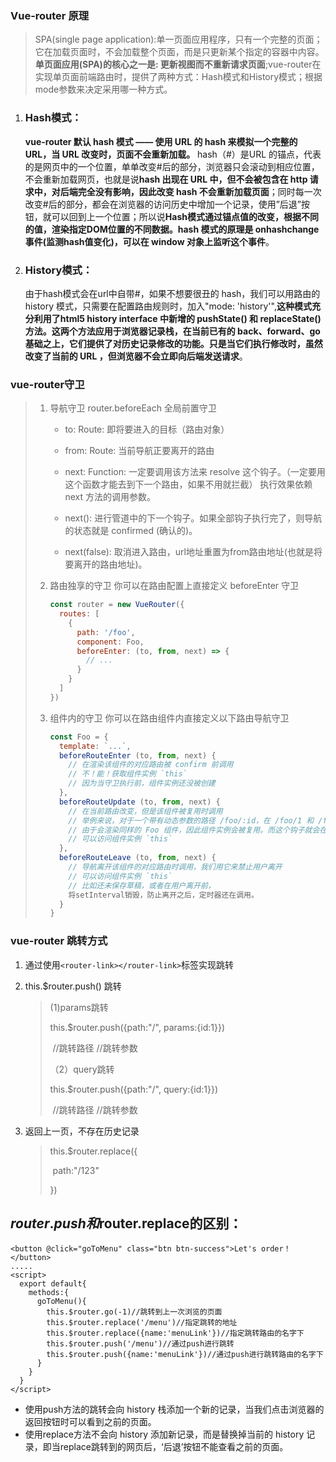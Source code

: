 ### Vue-router 原理

> SPA(single page application):单一页面应用程序，只有一个完整的页面；它在加载页面时，不会加载整个页面，而是只更新某个指定的容器中内容。**单页面应用(SPA)的核心之一是: 更新视图而不重新请求页面**;vue-router在实现单页面前端路由时，提供了两种方式：Hash模式和History模式；根据mode参数来决定采用哪一种方式。

1. ### Hash模式：

   **vue-router 默认 hash 模式 —— 使用 URL 的 hash 来模拟一个完整的 URL，当 URL 改变时，页面不会重新加载。** hash（#）是URL 的锚点，代表的是网页中的一个位置，单单改变#后的部分，浏览器只会滚动到相应位置，不会重新加载网页，也就是说**hash 出现在 URL 中，但不会被包含在 http 请求中，对后端完全没有影响，因此改变 hash 不会重新加载页面**；同时每一次改变#后的部分，都会在浏览器的访问历史中增加一个记录，使用”后退”按钮，就可以回到上一个位置；所以说**Hash模式通过锚点值的改变，根据不同的值，渲染指定DOM位置的不同数据。hash 模式的原理是 onhashchange 事件(监测hash值变化)，可以在 window 对象上监听这个事件**。

2. ### History模式：

   由于hash模式会在url中自带#，如果不想要很丑的 hash，我们可以用路由的 history 模式，只需要在配置路由规则时，加入"mode: 'history'",**这种模式充分利用了html5 history interface 中新增的 pushState() 和 replaceState() 方法。这两个方法应用于浏览器记录栈，在当前已有的 back、forward、go 基础之上，它们提供了对历史记录修改的功能。只是当它们执行修改时，虽然改变了当前的 URL ，但浏览器不会立即向后端发送请求**。

### vue-router守卫

> 1. 导航守卫 router.beforeEach 全局前置守卫
>
>    + to: Route: 即将要进入的目标（路由对象）
>
>    + from: Route: 当前导航正要离开的路由
>
>    + next: Function: 一定要调用该方法来 resolve 这个钩子。（一定要用这个函数才能去到下一个路由，如果不用就拦截） 执行效果依赖 next 方法的调用参数。
>
>    * next(): 进行管道中的下一个钩子。如果全部钩子执行完了，则导航的状态就是 confirmed (确认的)。
>
>    * next(false): 取消进入路由，url地址重置为from路由地址(也就是将要离开的路由地址)。
>
> 2. 路由独享的守卫 你可以在路由配置上直接定义 beforeEnter 守卫
>
>    ```javascript
>    const router = new VueRouter({
>      routes: [
>        {
>          path: '/foo',
>          component: Foo,
>          beforeEnter: (to, from, next) => {
>            // ...
>          }
>        }
>      ]
>    })
>    ```
>
> 
>
> 3. 组件内的守卫 你可以在路由组件内直接定义以下路由导航守卫
>
>    ```javascript
>    const Foo = {
>      template: `...`,
>      beforeRouteEnter (to, from, next) {
>        // 在渲染该组件的对应路由被 confirm 前调用
>        // 不！能！获取组件实例 `this`
>        // 因为当守卫执行前，组件实例还没被创建
>      },
>      beforeRouteUpdate (to, from, next) {
>        // 在当前路由改变，但是该组件被复用时调用
>        // 举例来说，对于一个带有动态参数的路径 /foo/:id，在 /foo/1 和 /foo/2 之间跳转的时候，
>        // 由于会渲染同样的 Foo 组件，因此组件实例会被复用。而这个钩子就会在这个情况下被调用。
>        // 可以访问组件实例 `this`
>      },
>      beforeRouteLeave (to, from, next) {
>        // 导航离开该组件的对应路由时调用，我们用它来禁止用户离开
>        // 可以访问组件实例 `this`
>        // 比如还未保存草稿，或者在用户离开前，
>        将setInterval销毁，防止离开之后，定时器还在调用。
>      }
>    }
>    ```
>

### vue-router 跳转方式

1. 通过使用`<router-link></router-link>`标签实现跳转

2. this.$router.push() 跳转

   > (1)params跳转
   >
   > this.$router.push({path:"/", params:{id:1}})
   >
   > ​             //跳转路径   //跳转参数
   >
   > （2）query跳转
   >
   > this.$router.push({path:"/", query:{id:1}})
   >
   > ​             //跳转路径   //跳转参数

3. 返回上一页，不存在历史记录

   > this.$router.replace({
   >
   > ​	path:"/123"
   >
   > })



## $router.push和$router.replace的区别：
```vue
<button @click="goToMenu" class="btn btn-success">Let's order！</button>
.....
<script>
  export default{
    methods:{
      goToMenu(){
        this.$router.go(-1)//跳转到上一次浏览的页面
        this.$router.replace('/menu')//指定跳转的地址
        this.$router.replace({name:'menuLink'})//指定跳转路由的名字下
        this.$router.push('/menu')//通过push进行跳转
        this.$router.push({name:'menuLink'})//通过push进行跳转路由的名字下
      }
    }
  }
</script>
```
+ 使用push方法的跳转会向 history 栈添加一个新的记录，当我们点击浏览器的返回按钮时可以看到之前的页面。
+ 使用replace方法不会向 history 添加新记录，而是替换掉当前的 history 记录，即当replace跳转到的网页后，‘后退’按钮不能查看之前的页面。